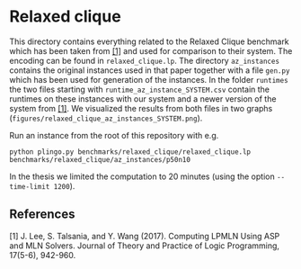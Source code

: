 # Relaxed clique

This directory contains everything related to the Relaxed Clique benchmark which has been taken from  [[1]](#1) and used for comparison to their system. The encoding can be found in `relaxed_clique.lp`. The directory `az_instances` contains the original instances used in that paper together with a file `gen.py` which has been used for generation of the instances. In the folder `runtimes` the two files starting with `runtime_az_instance_SYSTEM.csv` contain the runtimes on these instances with our system and a newer version of the system from [[1]](#1). We visualized the results from both files in two graphs (`figures/relaxed_clique_az_instances_SYSTEM.png`).

Run an instance from the root of this repository with e.g.
```
python plingo.py benchmarks/relaxed_clique/relaxed_clique.lp benchmarks/relaxed_clique/az_instances/p50n10
```
In the thesis we limited the computation to 20 minutes (using the option `--time-limit 1200`).


## References
<a id="1">[1]</a>
J. Lee, S. Talsania, and Y. Wang (2017).
Computing LPMLN Using ASP and MLN Solvers.
Journal of Theory and Practice of Logic Programming, 17(5-6), 942-960.
